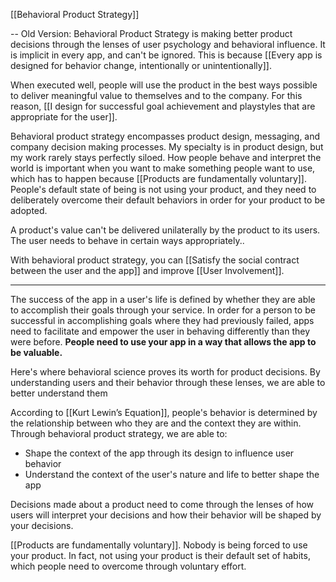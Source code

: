 [[Behavioral Product Strategy]] 





--
Old Version:
Behavioral Product Strategy is making better product decisions through the lenses of user psychology and behavioral influence. It is implicit in every app, and can't be ignored. This is because [[Every app is designed for behavior change, intentionally or unintentionally]].

When executed well, people will use the product in the best ways possible to deliver meaningful value to themselves and to the company. For this reason, [[I design for successful goal achievement and playstyles that are appropriate for the user]].

Behavioral product strategy encompasses product design, messaging, and company decision making processes. My specialty is in product design, but my work rarely stays perfectly siloed. How people behave and interpret the world is important when you want to make something people want to use, which has to happen because [[Products are fundamentally voluntary]]. People's default state of being is not using your product, and they need to deliberately overcome their default behaviors in order for your product to be adopted. 

A product's value can't be delivered unilaterally by the product to its users. The user needs to behave in certain ways appropriately..

With behavioral product strategy, you can [[Satisfy the social contract between the user and the app]] and improve [[User Involvement]].



---

The success of the app in a user's life is defined by whether they are able to accomplish their goals through your service. In order for a person to be successful in accomplishing goals where they had previously failed, apps need to facilitate and empower the user in behaving differently than they were before. **People need to use your app in a way that allows the app to be valuable.**

Here's where behavioral science proves its worth for product decisions. By understanding users and their behavior through these lenses, we are able to better understand them

According to [[Kurt Lewin’s Equation]], people's behavior is determined by the relationship between who they are and the context they are within. Through behavioral product strategy, we are able to:
* Shape the context of the app through its design to influence user behavior
* Understand the context of the user's nature and life to better shape the app

Decisions made about a product need to come through the lenses of how users will interpret your decisions and how their behavior will be shaped by your decisions.

[[Products are fundamentally voluntary]]. Nobody is being forced to use your product. In fact, not using your product is their default set of habits, which people need to overcome through voluntary effort.



